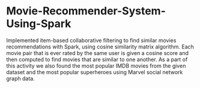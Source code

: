 # Movie-Recommender-System-Using-Spark
Implemented item-based collaborative filtering to find similar movies recommendations with Spark, using cosine similarity matrix algorithm. Each movie pair that is ever rated by the same user is given a cosine score and then computed  to find movies that are similar to one another. As a part of this activity we also found the most popular IMDB movies from the given dataset and the most popular superheroes using Marvel social network graph data.
